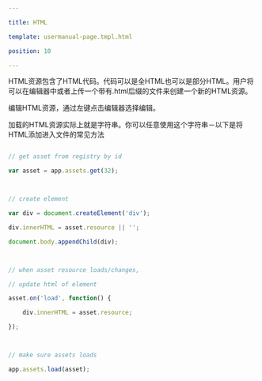 ---
title: HTML
template: usermanual-page.tmpl.html
position: 10
---

HTML资源包含了HTML代码。代码可以是全HTML也可以是部分HTML。用户将可以在编辑器中或者上传一个带有.html后缀的文件来创建一个新的HTML资源。

编辑HTML资源，通过左键点击编辑器选择编辑。

加载的HTML资源实际上就是字符串。你可以任意使用这个字符串－以下是将HTML添加进入文件的常见方法

```javascript
// get asset from registry by id
var asset = app.assets.get(32);

// create element
var div = document.createElement('div');
div.innerHTML = asset.resource || '';
document.body.appendChild(div);

// when asset resource loads/changes,
// update html of element
asset.on('load', function() {
    div.innerHTML = asset.resource;
});

// make sure assets loads
app.assets.load(asset);
```

